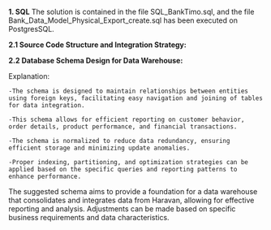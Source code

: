 **1. SQL**
   The solution is contained in the file SQL_BankTimo.sql, and the file Bank_Data_Model_Physical_Export_create.sql has been executed on PostgresSQL.

**2.1 Source Code Structure and Integration Strategy:**

**2.2 Database Schema Design for Data Warehouse:**

   Explanation:
   
    -The schema is designed to maintain relationships between entities using foreign keys, facilitating easy navigation and joining of tables for data integration.
    
    -This schema allows for efficient reporting on customer behavior, order details, product performance, and financial transactions.
    
    -The schema is normalized to reduce data redundancy, ensuring efficient storage and minimizing update anomalies.
    
    -Proper indexing, partitioning, and optimization strategies can be applied based on the specific queries and reporting patterns to enhance performance.
    
The suggested schema aims to provide a foundation for a data warehouse that consolidates and integrates data from Haravan, allowing for effective reporting and analysis.
Adjustments can be made based on specific business requirements and data characteristics.
